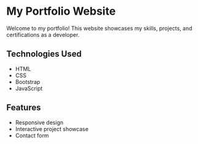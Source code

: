 # My Portfolio Website

Welcome to my portfolio! This website showcases my skills, projects, and certifications as a developer.

## Technologies Used

- HTML
- CSS
- Bootstrap
- JavaScript

## Features

- Responsive design
- Interactive project showcase
- Contact form
